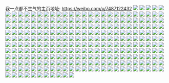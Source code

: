 我一点都不生气的主页地址: https://weibo.com/u/7487122432 
![](https://wx4.sinaimg.cn/mw2000/008aHczely1h9jrz7wp2qj30u0140tet.jpg) 
![](https://wx4.sinaimg.cn/mw2000/008aHczely1h9jn7shjlqj30u0140teu.jpg) 
![](https://wx4.sinaimg.cn/mw2000/008aHczely1h9jm4nvuhrj30tu13uk0w.jpg) 
![](https://wx4.sinaimg.cn/mw2000/008aHczely1h9jbuy0rxrj30u00weq4s.jpg) 
![](https://wx4.sinaimg.cn/mw2000/008aHczely1h9igh0ov44j30wi0ikab6.jpg) 
![](https://wx4.sinaimg.cn/mw2000/008aHczely1h9hpwx3mhyj30u01vigy6.jpg) 
![](https://wx4.sinaimg.cn/mw2000/008aHczely1h9hpwxgvcuj30u0140dn0.jpg) 
![](https://wx4.sinaimg.cn/mw2000/008aHczely1h9hpwwk2efj30u014044x.jpg) 
![](https://wx4.sinaimg.cn/mw2000/008aHczely1h9hpwxwjimj30sg16o11a.jpg) 
![](https://wx4.sinaimg.cn/mw2000/008aHczely1h9hpwy8mu5j30ku0rsdjl.jpg) 
![](https://wx4.sinaimg.cn/mw2000/008aHczely1h9hpwyivouj30u01407dq.jpg) 
![](https://wx4.sinaimg.cn/mw2000/008aHczely1h9hpwysv7jj30u01400ye.jpg) 
![](https://wx4.sinaimg.cn/mw2000/008aHczely1h9hpwz4pnfj30u0140ds9.jpg) 
![](https://wx4.sinaimg.cn/mw2000/008aHczely1h9hpwzeu9gj30u014013m.jpg) 
![](https://wx4.sinaimg.cn/mw2000/008aHczely1h9hpbl0qtzj30wi0mn3zk.jpg) 
![](https://wx4.sinaimg.cn/mw2000/008aHczely1h9hmqgu88vj30u00u07b0.jpg) 
![](https://wx4.sinaimg.cn/mw2000/008aHczely1h9craxhtrtj31400u0aeh.jpg) 
![](https://wx4.sinaimg.cn/mw2000/008aHczely1h9crdgzr7oj31400u0wir.jpg) 
![](https://wx4.sinaimg.cn/mw2000/008aHczely1h9creqie2aj30u017sju2.jpg) 
![](https://wx4.sinaimg.cn/mw2000/008aHczely1h9br0dhyd9j30u01sytdn.jpg) 
![](https://wx4.sinaimg.cn/mw2000/008aHczely1h9bqnz2ou2j30u01syn1r.jpg) 
![](https://wx4.sinaimg.cn/mw2000/008aHczely1h9bqqx510ej30u01hcwq9.jpg) 
![](https://wx4.sinaimg.cn/mw2000/008aHczely1h9bqny5ckaj30u01syn1l.jpg) 
![](https://wx4.sinaimg.cn/mw2000/008aHczely1h9bqqxei0gj30jw174779.jpg) 
![](https://wx4.sinaimg.cn/mw2000/008aHczely1h99jvrm093j30u01syq6p.jpg) 
![](https://wx4.sinaimg.cn/mw2000/008aHczely1h99jqzp8hpj30u01m30wq.jpg) 
![](https://wx4.sinaimg.cn/mw2000/008aHczely1h99f8zb547j30u0140ahx.jpg) 
![](https://wx4.sinaimg.cn/mw2000/008aHczely1h98dfdz2s3j30u0140q9b.jpg) 
![](https://wx4.sinaimg.cn/mw2000/008aHczely1h98de8hs5lj31400u0jx4.jpg) 
![](https://wx4.sinaimg.cn/mw2000/008aHczely1h97r3fmhncj30t7050aa8.jpg) 
![](https://wx4.sinaimg.cn/mw2000/008aHczely1h94eviz8udj30u0118acv.jpg) 
![](https://wx4.sinaimg.cn/mw2000/008aHczely1h93c6zikynj31400u0wki.jpg) 
![](https://wx4.sinaimg.cn/mw2000/008aHczely1h92onpfgb7j31400u0gse.jpg) 
![](https://wx4.sinaimg.cn/mw2000/008aHczely1h91hx241mgj30u0140doy.jpg) 
![](https://wx4.sinaimg.cn/mw2000/008aHczely1h91ck2gtjfj31400u0wkh.jpg) 
![](https://wx4.sinaimg.cn/mw2000/008aHczely1h8yla67405j30u00ntwg9.jpg) 
![](https://wx4.sinaimg.cn/mw2000/008aHczely1h8wt0cccyfj30u01syalh.jpg) 
![](https://wx4.sinaimg.cn/mw2000/008aHczely1h8wt0cuqd0j30wi0t440s.jpg) 
![](https://wx4.sinaimg.cn/mw2000/008aHczely1h8qrh53fdoj30u0140ajw.jpg) 
![](https://wx4.sinaimg.cn/mw2000/008aHczely1h8qjwdai8yj31400u0ajh.jpg) 
![](https://wx4.sinaimg.cn/mw2000/008aHczely1h8ojm3pb1bj30u014044e.jpg) 
![](https://wx4.sinaimg.cn/mw2000/008aHczely1h8mcur3mzkj30u0140n3r.jpg) 
![](https://wx4.sinaimg.cn/mw2000/008aHczely1h8mcurbrjxj30ku1axn0s.jpg) 
![](https://wx4.sinaimg.cn/mw2000/008aHczely1h8mc6cswr5j30s80njgnw.jpg) 
![](https://wx4.sinaimg.cn/mw2000/008aHczely1h8jua39j93j30rt064aam.jpg) 
![](https://wx4.sinaimg.cn/mw2000/008aHczely1h8is4ye9crj30u014018t.jpg) 
![](https://wx4.sinaimg.cn/mw2000/008aHczely1h8imti34mej30u10u0gss.jpg) 
![](https://wx4.sinaimg.cn/mw2000/008aHczely1h8hrc3tnxyj30u00u0doa.jpg) 
![](https://wx4.sinaimg.cn/mw2000/008aHczely1h8d4sskn60j30kt1e9ac5.jpg) 
![](https://wx4.sinaimg.cn/mw2000/008aHczely1h8d4pul4lcj30p40y6abd.jpg) 
![](https://wx4.sinaimg.cn/mw2000/008aHczely1h85yt3z8mlj30u00xatc8.jpg) 
![](https://wx4.sinaimg.cn/mw2000/008aHczely1h84er8gnzmj30u01sxq8k.jpg) 
![](https://wx4.sinaimg.cn/mw2000/008aHczely1h7vegspql9j30u00zsgoi.jpg) 
![](https://wx4.sinaimg.cn/mw2000/008aHczely1h7v5xqlt9bj30sg16o7js.jpg) 
![](https://wx4.sinaimg.cn/mw2000/008aHczely1h7q1t0bi4vj30u014079b.jpg) 
![](https://wx4.sinaimg.cn/mw2000/008aHczely1h7q1t51zwrj30u0140qav.jpg) 
![](https://wx4.sinaimg.cn/mw2000/008aHczely1h7odopz527j30u0140jwp.jpg) 
![](https://wx4.sinaimg.cn/mw2000/008aHczely1h7m8lrblu1j31400u0dpd.jpg) 
![](https://wx4.sinaimg.cn/mw2000/008aHczely1h774m6fny9j30u0140dm6.jpg) 
![](https://wx4.sinaimg.cn/mw2000/008aHczely1h72y5z0bumj30u014074u.jpg) 
![](https://wx4.sinaimg.cn/mw2000/008aHczely1h723tu976zj30wi0ka74n.jpg) 
![](https://wx4.sinaimg.cn/mw2000/008aHczely1h723tu0xfzj30u014sq60.jpg) 
![](https://wx4.sinaimg.cn/mw2000/008aHczely1h718vozfynj30r909qgmp.jpg) 
![](https://wx4.sinaimg.cn/mw2000/008aHczely1h70guaq7ogj31400u0tda.jpg) 
![](https://wx4.sinaimg.cn/mw2000/008aHczely1h6zgoc5n02j30sg16ognq.jpg) 
![](https://wx4.sinaimg.cn/mw2000/008aHczely1h6ybcfbvxpj30u0140dsl.jpg) 
![](https://wx4.sinaimg.cn/mw2000/008aHczely1h6ybcf29ygj30u01404aq.jpg) 
![](https://wx4.sinaimg.cn/mw2000/008aHczely1h6y4hqrbv1j30u0140whf.jpg) 
![](https://wx4.sinaimg.cn/mw2000/008aHczely1h6q0279n0yj30u0140mzw.jpg) 
![](https://wx4.sinaimg.cn/mw2000/008aHczely1h6mpliog2yj30u0140ahu.jpg) 
![](https://wx4.sinaimg.cn/mw2000/008aHczely1h6liy4wzh9j30ku0rswg9.jpg) 
![](https://wx4.sinaimg.cn/mw2000/008aHczely1h6kaqk5ax5j31400u0abm.jpg) 
![](https://wx4.sinaimg.cn/mw2000/008aHczely1h6kaqvnkw4j30u0140jwy.jpg) 
![](https://wx4.sinaimg.cn/mw2000/008aHczely1h6j5tm6f37j30u0140n2x.jpg) 
![](https://wx4.sinaimg.cn/mw2000/008aHczely1h6bvpbyep5j30u014043v.jpg) 
![](https://wx4.sinaimg.cn/mw2000/008aHczely1h66gkplifsj31dd0jn44a.jpg) 
![](https://wx4.sinaimg.cn/mw2000/008aHczely1h647bwyw1zj30u0140taa.jpg) 
![](https://wx4.sinaimg.cn/mw2000/008aHczely1h641nwjubcj30u0140gm8.jpg) 
![](https://wx4.sinaimg.cn/mw2000/008aHczely1h61rgnoiwij30tu13uk2a.jpg) 
![](https://wx4.sinaimg.cn/mw2000/008aHczely1h61rgwm7izj30qj0p075d.jpg) 
![](https://wx4.sinaimg.cn/mw2000/008aHczely1h5zk74qf6aj30u01sxjrv.jpg) 
![](https://wx4.sinaimg.cn/mw2000/008aHczely1h5yelkvwyhj30u0140n6k.jpg) 
![](https://wx4.sinaimg.cn/mw2000/008aHczely1h5wra9jxxaj30u01sytd3.jpg) 
![](https://wx4.sinaimg.cn/mw2000/008aHczely1h5shnrpq5sj30u014210e.jpg) 
![](https://wx4.sinaimg.cn/mw2000/008aHczely1h5mtzq7fi0j30u0140wk1.jpg) 
![](https://wx4.sinaimg.cn/mw2000/008aHczely1h5jtjbfwjej30u014011h.jpg) 
![](https://wx4.sinaimg.cn/mw2000/008aHczely1h5ccu1mnalj30u01syn6j.jpg) 
![](https://wx4.sinaimg.cn/mw2000/008aHczely1h5ccu7ag39j30u01sygus.jpg) 
![](https://wx4.sinaimg.cn/mw2000/008aHczely1h5ccubgregj30u01sythw.jpg) 
![](https://wx4.sinaimg.cn/mw2000/008aHczely1h58bi6y85rj30sm062ab1.jpg) 
![](https://wx4.sinaimg.cn/mw2000/008aHczely1h537dz90mzj30u00ypq8y.jpg) 
![](https://wx4.sinaimg.cn/mw2000/008aHczely1h537eemc1ij30wi0tajws.jpg) 
![](https://wx4.sinaimg.cn/mw2000/008aHczely1h52vxb7uyfj30u01syajp.jpg) 
![](https://wx4.sinaimg.cn/mw2000/008aHczely1h4uwjfl594j30u01sygsn.jpg) 
![](https://wx4.sinaimg.cn/mw2000/008aHczely1h4twr9z6k4j31hc0moju9.jpg) 
![](https://wx4.sinaimg.cn/mw2000/008aHczely1h4twrae4goj31hc0momzv.jpg) 
![](https://wx4.sinaimg.cn/mw2000/008aHczely1h4twr9dxm6j30u0131aeg.jpg) 
![](https://wx4.sinaimg.cn/mw2000/008aHczely1h4sni2zoohj30u014011p.jpg) 
![](https://wx4.sinaimg.cn/mw2000/008aHczely1h4sgz2fqsnj30k00o4ac0.jpg) 
![](https://wx4.sinaimg.cn/mw2000/008aHczely1h4qctbxhvrj30u0140dmt.jpg) 
![](https://wx4.sinaimg.cn/mw2000/008aHczely1h4qctcol54j30u0140109.jpg) 
![](https://wx4.sinaimg.cn/mw2000/008aHczely1h4py2l633aj30zk0f6jty.jpg) 
![](https://wx4.sinaimg.cn/mw2000/008aHczely1h4py2lgaalj30zk0f675v.jpg) 
![](https://wx4.sinaimg.cn/mw2000/008aHczely1h4p1r0dpv7j30u01sy0zc.jpg) 
![](https://wx4.sinaimg.cn/mw2000/008aHczely1h4lwm2dpcij30u012ctha.jpg) 
![](https://wx4.sinaimg.cn/mw2000/008aHczely1h4lwm1regqj30u0140n64.jpg) 
![](https://wx4.sinaimg.cn/mw2000/008aHczely1h4ifu6gicxj30u01400zx.jpg) 
![](https://wx4.sinaimg.cn/mw2000/008aHczely1h4ifu64442j30u0140qb3.jpg) 
![](https://wx4.sinaimg.cn/mw2000/008aHczely1h4ifu6ufqhj30u0140105.jpg) 
![](https://wx4.sinaimg.cn/mw2000/008aHczely1h4ifu7almqj30u0140ahj.jpg) 
![](https://wx4.sinaimg.cn/mw2000/008aHczely1h4ifu7o9x4j30u0140doy.jpg) 
![](https://wx4.sinaimg.cn/mw2000/008aHczely1h4ifu83a2cj30u01a3ai5.jpg) 
![](https://wx4.sinaimg.cn/mw2000/008aHczely1h4hbcz5z56j30u0140qbj.jpg) 
![](https://wx4.sinaimg.cn/mw2000/008aHczely1h4h2m4ch6lj30u01sywjw.jpg) 
![](https://wx4.sinaimg.cn/mw2000/008aHczely1h4h0aeimdzj30u0140qa9.jpg) 
![](https://wx4.sinaimg.cn/mw2000/008aHczely1h4h0afgrapj30u01cv113.jpg) 
![](https://wx4.sinaimg.cn/mw2000/008aHczely1h4h0ag6sz5j30u01400zk.jpg) 
![](https://wx4.sinaimg.cn/mw2000/008aHczely1h4h0ahit8qj30u0140don.jpg) 
![](https://wx4.sinaimg.cn/mw2000/008aHczely1h4h0ailalqj30u01407dq.jpg) 
![](https://wx4.sinaimg.cn/mw2000/008aHczely1h4h0adlradj30ku0rsn0f.jpg) 
![](https://wx4.sinaimg.cn/mw2000/008aHczely1h4h0ajpz94j30ku0rsq62.jpg) 
![](https://wx4.sinaimg.cn/mw2000/008aHczely1h4h0alemdkj30u0140qcq.jpg) 
![](https://wx4.sinaimg.cn/mw2000/008aHczely1h4h0am7yijj30lc0sgjx3.jpg) 
![](https://wx4.sinaimg.cn/mw2000/008aHczely1h4h0384gjxj30u01sytdg.jpg) 
![](https://wx4.sinaimg.cn/mw2000/008aHczely1h4h03ag8puj30u01syn1g.jpg) 
![](https://wx4.sinaimg.cn/mw2000/008aHczely1h4glnwyyajj30u0140n60.jpg) 
![](https://wx4.sinaimg.cn/mw2000/008aHczely1h4gkr6syadj30u0140afc.jpg) 
![](https://wx4.sinaimg.cn/mw2000/008aHczely1h4eejue5uxj30u0140dn9.jpg) 
![](https://wx4.sinaimg.cn/mw2000/008aHczely1h4eejv9ipvj30u014047h.jpg) 
![](https://wx4.sinaimg.cn/mw2000/008aHczely1h4dulbbvg9j30u0140465.jpg) 
![](https://wx4.sinaimg.cn/mw2000/008aHczely1h4dulbpn4dj30u0190tj1.jpg) 
![](https://wx4.sinaimg.cn/mw2000/008aHczely1h4dulax6m3j30u01syk13.jpg) 
![](https://wx4.sinaimg.cn/mw2000/008aHczely1h4dl4so1i7j30u0140wj2.jpg) 
![](https://wx4.sinaimg.cn/mw2000/008aHczely1h4cc6cbinzj30u0140grb.jpg) 
![](https://wx4.sinaimg.cn/mw2000/008aHczely1h491vjg9u5j30u0140gx1.jpg) 
![](https://wx4.sinaimg.cn/mw2000/008aHczely1h45ciy2uqnj30u01syq5t.jpg) 
![](https://wx4.sinaimg.cn/mw2000/008aHczely1h45px8lglpj30u01syn4m.jpg) 
![](https://wx4.sinaimg.cn/mw2000/008aHczely1h44bb910ymj30u0140wlo.jpg) 
![](https://wx4.sinaimg.cn/mw2000/008aHczely1h44bb8nxqhj30u00ye0yn.jpg) 
![](https://wx4.sinaimg.cn/mw2000/008aHczely1h43agl76e7j30u0140tg6.jpg) 
![](https://wx4.sinaimg.cn/mw2000/008aHczely1h414i3x28gj30u0140qb0.jpg) 
![](https://wx4.sinaimg.cn/mw2000/008aHczely1h414i8pzkdj30u0190tj1.jpg) 
![](https://wx4.sinaimg.cn/mw2000/008aHczely1h3zxqg7rhyj30mi0u0dj3.jpg) 
![](https://wx4.sinaimg.cn/mw2000/008aHczely1h3yb4n75d3j313u0tutfg.jpg) 
![](https://wx4.sinaimg.cn/mw2000/008aHczely1h3y7wqdvs8j30tw13wwmo.jpg) 
![](https://wx4.sinaimg.cn/mw2000/008aHczely1h3xjnhxqfmj30u0140h11.jpg) 
![](https://wx4.sinaimg.cn/mw2000/008aHczely1h3va8oe7u7j30u00yetfg.jpg) 
![](https://wx4.sinaimg.cn/mw2000/008aHczely1h3u2an74sdj30u01407a2.jpg) 
![](https://wx4.sinaimg.cn/mw2000/008aHczely1h3tx8emhzej30u0140gvq.jpg) 
![](https://wx4.sinaimg.cn/mw2000/008aHczely1h3tfn2slbrj30hh0in3zw.jpg) 
![](https://wx4.sinaimg.cn/mw2000/008aHczely1h3rs4qzd0zj30u0140gyz.jpg) 
![](https://wx4.sinaimg.cn/mw2000/008aHczely1h3pdfooh57j31400u0tds.jpg) 
![](https://wx4.sinaimg.cn/mw2000/008aHczely1h3mvabbvfmj30wi050wes.jpg) 
![](https://wx4.sinaimg.cn/mw2000/008aHczely1h3mvab4z16j30ty14on0h.jpg) 
![](https://wx4.sinaimg.cn/mw2000/008aHczely1h3mnrh6qr1j30u0140475.jpg) 
![](https://wx4.sinaimg.cn/mw2000/008aHczely1h3m0uuecu6j30u0140wpl.jpg) 
![](https://wx4.sinaimg.cn/mw2000/008aHczely1h3m0uu1uzkj30u014042m.jpg) 
![](https://wx4.sinaimg.cn/mw2000/008aHczely1h3lzy2qcxej30ku0rs0yp.jpg) 
![](https://wx4.sinaimg.cn/mw2000/008aHczely1h3kx5te711j30u0140799.jpg) 
![](https://wx4.sinaimg.cn/mw2000/008aHczely1h3g5rc4ovzj30u01400ye.jpg) 
![](https://wx4.sinaimg.cn/mw2000/008aHczely1h3g5rcfryjj30u014044m.jpg) 
![](https://wx4.sinaimg.cn/mw2000/008aHczely1h3g5rcr6njj30u0140n2v.jpg) 
![](https://wx4.sinaimg.cn/mw2000/008aHczely1h3g5rd1kstj30u0140440.jpg) 
![](https://wx4.sinaimg.cn/mw2000/008aHczely1h3g5rbva7sj305a05aq2z.jpg) 
![](https://wx4.sinaimg.cn/mw2000/008aHczely1h3f2jam3enj30rg0rh76w.jpg) 
![](https://wx4.sinaimg.cn/mw2000/008aHczely1h3do82vg4vj30u0140wjv.jpg) 
![](https://wx4.sinaimg.cn/mw2000/008aHczely1h3aet1jey2j30lc0sgwji.jpg) 
![](https://wx4.sinaimg.cn/mw2000/008aHczely1h3aetq0rnkj30j60jvta8.jpg) 
![](https://wx4.sinaimg.cn/mw2000/008aHczely1h2za1i923jj30zk0k0n05.jpg) 
![](https://wx4.sinaimg.cn/mw2000/008aHczely1h2syttq2upj30u0140tdu.jpg) 
![](https://wx4.sinaimg.cn/mw2000/008aHczely1h2n6samfaaj31sy0u07gy.jpg) 
![](https://wx4.sinaimg.cn/mw2000/008aHczely1h2n6s8o93pj31sy0u0drt.jpg) 
![](https://wx4.sinaimg.cn/mw2000/008aHczely1h2n6sco7olj31sy0u014s.jpg) 
![](https://wx4.sinaimg.cn/mw2000/008aHczely1h2m81w2qr7j31sy0u045x.jpg) 
![](https://wx4.sinaimg.cn/mw2000/008aHczely1h2kzc46m1tj30u0140qcp.jpg) 
![](https://wx4.sinaimg.cn/mw2000/008aHczely1h1xy3wj0b2j30ku0rs0z3.jpg) 
![](https://wx4.sinaimg.cn/mw2000/008aHczely1h1wq6vy7jlj31o0280npd.jpg) 
![](https://wx4.sinaimg.cn/mw2000/008aHczely1h1uzv7byqej32c0340b2a.jpg) 
![](https://wx4.sinaimg.cn/mw2000/008aHczely1h1t7w4m7fvj31o02804qp.jpg) 
![](https://wx4.sinaimg.cn/mw2000/008aHczely1h1t7w5dugmj32801o04qp.jpg) 
![](https://wx4.sinaimg.cn/mw2000/008aHczely1h1t7w3tkulj31o02801kx.jpg) 
![](https://wx4.sinaimg.cn/mw2000/008aHczely1h1t7vpf30gj31i820bnpd.jpg) 
![](https://wx4.sinaimg.cn/mw2000/008aHczely1h1t7uhb4ykj31o02804qp.jpg) 
![](https://wx4.sinaimg.cn/mw2000/008aHczely1h19kn0av8sj32801o0npd.jpg) 
![](https://wx4.sinaimg.cn/mw2000/008aHczely1h18h7o8pdcj31o0280np4.jpg) 
![](https://wx4.sinaimg.cn/mw2000/008aHczely1h18h7nmeyzj31o0280kih.jpg) 
![](https://wx4.sinaimg.cn/mw2000/008aHczely1h185ytv9jij30wi1ycdl4.jpg) 
![](https://wx4.sinaimg.cn/mw2000/008aHczely1h13wflf393j31o02801kx.jpg) 
![](https://wx4.sinaimg.cn/mw2000/008aHczely1h13wfm4gxgj31o0280hc0.jpg) 
![](https://wx4.sinaimg.cn/mw2000/008aHczely1h13wfkndj1j31o02801ji.jpg) 
![](https://wx4.sinaimg.cn/mw2000/008aHczely1h110pt8lcwj31o02804qp.jpg) 
![](https://wx4.sinaimg.cn/mw2000/008aHczely1h10ay6a8xpj31o0280kjl.jpg) 
![](https://wx4.sinaimg.cn/mw2000/008aHczely1h10ayfk5uyj31o0280hdt.jpg) 
![](https://wx4.sinaimg.cn/mw2000/008aHczely1h0zuipgj0rj30os0jfjts.jpg) 
![](https://wx4.sinaimg.cn/mw2000/008aHczely1h0xx4xzhk4j32801o04qp.jpg) 
![](https://wx4.sinaimg.cn/mw2000/008aHczely1h0sw1xo879j31o0280kjl.jpg) 
![](https://wx4.sinaimg.cn/mw2000/008aHczely1h0okzhpf2lj30n01dsq5p.jpg) 
![](https://wx4.sinaimg.cn/mw2000/008aHczely1h0npzwrlwhj31o02804qp.jpg) 
![](https://wx4.sinaimg.cn/mw2000/008aHczely1h0npztzs1vj31o0280e67.jpg) 
![](https://wx4.sinaimg.cn/mw2000/008aHczely1h0nq05brh3j31o0280b06.jpg) 
![](https://wx4.sinaimg.cn/mw2000/008aHczely1h0ldw6tca0j31o02807wh.jpg) 
![](https://wx4.sinaimg.cn/mw2000/008aHczely1h0ldwamm8ij31o0280kjl.jpg) 
![](https://wx4.sinaimg.cn/mw2000/008aHczely1h0ldwe0dsuj31o0280kjl.jpg) 
![](https://wx4.sinaimg.cn/mw2000/008aHczely1h0la2skc4sj30wi082mz0.jpg) 
![](https://wx4.sinaimg.cn/mw2000/008aHczely1h0izhc0aaxj33402c0u0x.jpg) 
![](https://wx4.sinaimg.cn/mw2000/008aHczely1h0glvfii6sj32801o01kx.jpg) 
![](https://wx4.sinaimg.cn/mw2000/008aHczely1h0g1r3wtzfj30vs173gva.jpg) 
![](https://wx4.sinaimg.cn/mw2000/008aHczely1h0f1tn5eiij32801o0b29.jpg) 
![](https://wx4.sinaimg.cn/mw2000/008aHczely1h0cs4bylhbj32c0340e83.jpg) 
![](https://wx4.sinaimg.cn/mw2000/008aHczely1h0cs498669j32c0340u0y.jpg) 
![](https://wx4.sinaimg.cn/mw2000/008aHczely1h0cs4f1s5hj32c0340e83.jpg) 
![](https://wx4.sinaimg.cn/mw2000/008aHczely1h0aavnnoilj30wi1297ad.jpg) 
![](https://wx4.sinaimg.cn/mw2000/008aHczely1h09j0rlm4ij31o0280hdt.jpg) 
![](https://wx4.sinaimg.cn/mw2000/008aHczely1h094ev58fsj33402c0e84.jpg) 
![](https://wx4.sinaimg.cn/mw2000/008aHczely1h088z267auj30wi1yc1kx.jpg) 
![](https://wx4.sinaimg.cn/mw2000/008aHczely1h07x4yd7gsj30ku112qdm.jpg) 
![](https://wx4.sinaimg.cn/mw2000/008aHczely1h07x4yson9j30ku112amj.jpg) 
![](https://wx4.sinaimg.cn/mw2000/008aHczely1h07x4zyr7yj30ku1121jg.jpg) 
![](https://wx4.sinaimg.cn/mw2000/008aHczely1h07x50iehrj30ku112134.jpg) 
![](https://wx4.sinaimg.cn/mw2000/008aHczely1h06c3rw3y4j32c03404qq.jpg) 
![](https://wx4.sinaimg.cn/mw2000/008aHczely1h01np4y538j31o02801kx.jpg) 
![](https://wx4.sinaimg.cn/mw2000/008aHczely1gzxqxo34xej30wi1yc1g8.jpg) 
![](https://wx4.sinaimg.cn/mw2000/008aHczely1gzvwctt2ucj31o02801kx.jpg) 
![](https://wx4.sinaimg.cn/mw2000/008aHczely1gzvwct491sj31o02801kx.jpg) 
![](https://wx4.sinaimg.cn/mw2000/008aHczely1gzshonqfbsj31o02801kx.jpg) 
![](https://wx4.sinaimg.cn/mw2000/008aHczely1gzshoqiq7xj31o02801kx.jpg) 
![](https://wx4.sinaimg.cn/mw2000/008aHczely1gzshoojl08j32801o01kx.jpg) 
![](https://wx4.sinaimg.cn/mw2000/008aHczely1gzshopx7ezj32801o04qp.jpg) 
![](https://wx4.sinaimg.cn/mw2000/008aHczely1gzshon1ogrj32801o04qp.jpg) 
![](https://wx4.sinaimg.cn/mw2000/008aHczely1gzok7iszj5j30j60e9glt.jpg) 
![](https://wx4.sinaimg.cn/mw2000/008aHczely1gzlg8x2i1tj30u0140tlh.jpg) 
![](https://wx4.sinaimg.cn/mw2000/008aHczely1gzlg23mg5hj31o0280npe.jpg) 
![](https://wx4.sinaimg.cn/mw2000/008aHczely1gz8vkm90goj30u0140dn0.jpg) 
![](https://wx4.sinaimg.cn/mw2000/008aHczely1gz6cbihjalj30u0140gy0.jpg) 
![](https://wx4.sinaimg.cn/mw2000/008aHczely1gz5bi5fqulj31400u00vx.jpg) 
![](https://wx4.sinaimg.cn/mw2000/008aHczely1gz5bi53snmj31400u0tbx.jpg) 
![](https://wx4.sinaimg.cn/mw2000/008aHczely1gz42lla4cjj30u0140thb.jpg) 
![](https://wx4.sinaimg.cn/mw2000/008aHczely1gyzk9fwxvij30wi0r20vv.jpg) 
![](https://wx4.sinaimg.cn/mw2000/008aHczely1gywv81xagfj30bw0bwq4m.jpg) 
![](https://wx4.sinaimg.cn/mw2000/008aHczely1gyw1vwkencj30q20dcgo6.jpg) 
![](https://wx4.sinaimg.cn/mw2000/008aHczely1gyuw5x6jhcj32c0340b2b.jpg) 
![](https://wx4.sinaimg.cn/mw2000/008aHczely1gys7twl7trj30u01syaew.jpg) 
![](https://wx4.sinaimg.cn/mw2000/008aHczely1gyp10djyw2j31o01o0e81.jpg) 
![](https://wx4.sinaimg.cn/mw2000/008aHczely1gymg34z48mj30u0140jxo.jpg) 
![](https://wx4.sinaimg.cn/mw2000/008aHczely1gymg4bh0evj30u0140n4e.jpg) 
![](https://wx4.sinaimg.cn/mw2000/008aHczely1gyl0ld0xejj30u00u00x8.jpg) 
![](https://wx4.sinaimg.cn/mw2000/008aHczely1gye27i3bbvj30u01sxqaf.jpg) 
![](https://wx4.sinaimg.cn/mw2000/008aHczely1gye27hp04gj30u01sxn4k.jpg) 
![](https://wx4.sinaimg.cn/mw2000/008aHczely1gye27ijfclj30u01sx10i.jpg) 
![](https://wx4.sinaimg.cn/mw2000/008aHczely1gycwkss0w9j30u01sxts6.jpg) 
![](https://wx4.sinaimg.cn/mw2000/008aHczely1gycwl0ygs0j30wi0rvtba.jpg) 
![](https://wx4.sinaimg.cn/mw2000/008aHczely1gya21q0jwij30wi1ycb29.jpg) 
![](https://wx4.sinaimg.cn/mw2000/008aHczely1gya21vk18sj30wi1yce81.jpg) 
![](https://wx4.sinaimg.cn/mw2000/008aHczely1gy8wtwg8inj33402c0hdt.jpg) 
![](https://wx4.sinaimg.cn/mw2000/008aHczely1gy6kzvogpbj31d82yih65.jpg) 
![](https://wx4.sinaimg.cn/mw2000/008aHczely1gy6kzw7wetj31d82yiqo8.jpg) 
![](https://wx4.sinaimg.cn/mw2000/008aHczely1gy6kzwn015j31d82yiavq.jpg) 
![](https://wx4.sinaimg.cn/mw2000/008aHczely1gy6kzv6xdsj31o02yokgh.jpg) 
![](https://wx4.sinaimg.cn/mw2000/008aHczely1gy6kzx3yr3j31o02801kx.jpg) 
![](https://wx4.sinaimg.cn/mw2000/008aHczely1gy5854monej33402c0hdv.jpg) 
![](https://wx4.sinaimg.cn/mw2000/008aHczely1gy3wnm8vqoj32c0340hdu.jpg) 
![](https://wx4.sinaimg.cn/mw2000/008aHczely1gy31zhbwnaj31o02807wh.jpg) 
![](https://wx4.sinaimg.cn/mw2000/008aHczely1gy31zghdldj31o02807wh.jpg) 
![](https://wx4.sinaimg.cn/mw2000/008aHczely1gy1itfwidsj30u01sxdvf.jpg) 
![](https://wx4.sinaimg.cn/mw2000/008aHczely1gxziti0ww6j30n104umxx.jpg) 
![](https://wx4.sinaimg.cn/mw2000/008aHczely1gxyhi6yu6rj30u0140thm.jpg) 
